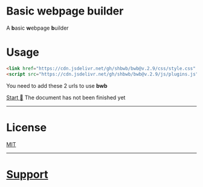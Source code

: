 # Basic webpage builder
A **b**asic **w**ebpage **b**uilder

# Usage
```html
<link href="https://cdn.jsdelivr.net/gh/shbwb/bwb@v.2.9/css/style.css" rel="stylesheet">
<script src="https://cdn.jsdelivr.net/gh/shbwb/bwb@v.2.9/js/plugins.js"></script>
```

You need to add these 2 urls to use **bwb**

[Start :rocket:](https://bwb-docs.js.org) The document has not been finished yet

<hr />

# License
[MIT](https://github.com/crqblog/bwb/blob/main/LICENSE)

<hr />

# [Support](https://bwb.js.org/pages/support/)

<!-- The first backup branch -->

